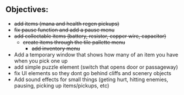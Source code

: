## Objectives:

- ~~add items (mana and health regen pickups)~~
- ~~fix pause function and add a pause menu~~
- ~~add collectable items (battery, resistor, copper wire, capacitor)~~
  - ~~create items through the tile pallette menu~~
     - ~~add inventory menu~~
- Add a temporary window that shows how many of an item you have when you pick one up
- add simple puzzle element (switch that opens door or passageway)
- fix UI elements so they dont go behind cliffs and scenery objects
- Add sound effects for small things (geting hurt, hitting enemies, pausing, picking up items/pickups, etc)
